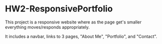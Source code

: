 # HW2-ResponsivePortfolio

This project is a responsive website where as the page get's smaller everything moves/responds appropriately.

It includes a navbar, links to 3 pages, "About Me", "Portfolio", and "Contact".
